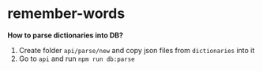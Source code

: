 # remember-words

**How to parse dictionaries into DB?**
1. Create folder `api/parse/new` and copy json files from `dictionaries` into it
2. Go to `api` and run `npm run db:parse`

